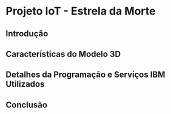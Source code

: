 # Projeto IoT - Estrela da Morte

## Introdução

## Características do Modelo 3D

## Detalhes da Programação e Serviços IBM Utilizados

## Conclusão

